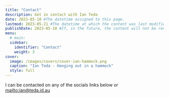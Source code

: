 ```yaml
---
title: "Contact"
description: Get in contact with Ian Teda
date: 2023-05-10 #The datetime assigned to this page.
lastmod: 2023-05-21 #The datetime at which the content was last modified.
publishDate: 2023-05-10 #If, in the future, the content will not be rendered unless the --buildFuture flag is passed to Hugo.
menu:
  # main:
  sidebar:
    identifier: "Contact"
    weight: 3
cover:
  image: /images/covers/cover-ian-hammock.png
  caption: "Ian Teda - Hanging out in a hammock"
  style: full
---
```


I can be contacted on any of the socials links below or [mailto:ian@teda.id.au](mailto:ian@teda.id.au)

